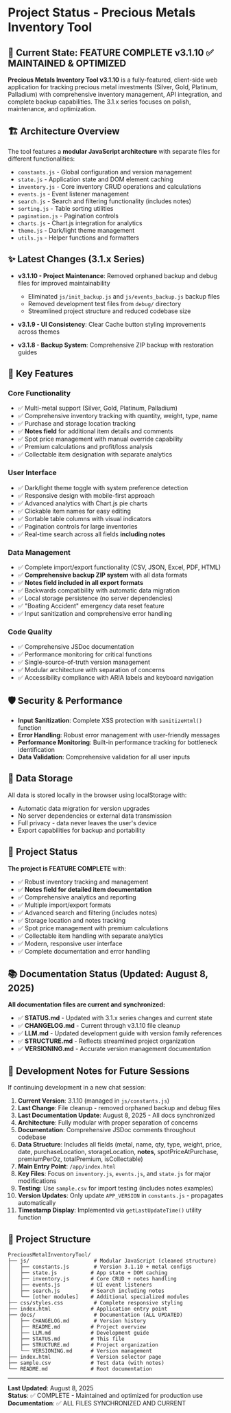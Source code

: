 # Project Status - Precious Metals Inventory Tool

## 🎯 Current State: **FEATURE COMPLETE v3.1.10** ✅ MAINTAINED & OPTIMIZED

**Precious Metals Inventory Tool v3.1.10** is a fully-featured, client-side web application for tracking precious metal investments (Silver, Gold, Platinum, Palladium) with comprehensive inventory management, API integration, and complete backup capabilities. The 3.1.x series focuses on polish, maintenance, and optimization.

## 🏗️ Architecture Overview

The tool features a **modular JavaScript architecture** with separate files for different functionalities:
- `constants.js` - Global configuration and version management
- `state.js` - Application state and DOM element caching
- `inventory.js` - Core inventory CRUD operations and calculations
- `events.js` - Event listener management
- `search.js` - Search and filtering functionality (includes notes)
- `sorting.js` - Table sorting utilities
- `pagination.js` - Pagination controls
- `charts.js` - Chart.js integration for analytics
- `theme.js` - Dark/light theme management
- `utils.js` - Helper functions and formatters

## ✨ Latest Changes (3.1.x Series)

- **v3.1.10 - Project Maintenance**: Removed orphaned backup and debug files for improved maintainability
  - Eliminated `js/init_backup.js` and `js/events_backup.js` backup files
  - Removed development test files from `debug/` directory
  - Streamlined project structure and reduced codebase size
  
- **v3.1.9 - UI Consistency**: Clear Cache button styling improvements across themes
- **v3.1.8 - Backup System**: Comprehensive ZIP backup with restoration guides

## 🚀 Key Features

### **Core Functionality**
- ✅ Multi-metal support (Silver, Gold, Platinum, Palladium)
- ✅ Comprehensive inventory tracking with quantity, weight, type, name
- ✅ Purchase and storage location tracking
- ✅ **Notes field** for additional item details and comments
- ✅ Spot price management with manual override capability
- ✅ Premium calculations and profit/loss analysis
- ✅ Collectable item designation with separate analytics

### **User Interface**
- ✅ Dark/light theme toggle with system preference detection
- ✅ Responsive design with mobile-first approach
- ✅ Advanced analytics with Chart.js pie charts
- ✅ Clickable item names for easy editing
- ✅ Sortable table columns with visual indicators
- ✅ Pagination controls for large inventories
- ✅ Real-time search across all fields **including notes**

### **Data Management**
- ✅ Complete import/export functionality (CSV, JSON, Excel, PDF, HTML)
- ✅ **Comprehensive backup ZIP system** with all data formats
- ✅ **Notes field included in all export formats**
- ✅ Backwards compatibility with automatic data migration
- ✅ Local storage persistence (no server dependencies)
- ✅ "Boating Accident" emergency data reset feature
- ✅ Input sanitization and comprehensive error handling

### **Code Quality**
- ✅ Comprehensive JSDoc documentation
- ✅ Performance monitoring for critical functions
- ✅ Single-source-of-truth version management
- ✅ Modular architecture with separation of concerns
- ✅ Accessibility compliance with ARIA labels and keyboard navigation

## 🛡️ Security & Performance

- **Input Sanitization**: Complete XSS protection with `sanitizeHtml()` function
- **Error Handling**: Robust error management with user-friendly messages
- **Performance Monitoring**: Built-in performance tracking for bottleneck identification
- **Data Validation**: Comprehensive validation for all user inputs

## 💾 Data Storage

All data is stored locally in the browser using localStorage with:
- Automatic data migration for version upgrades
- No server dependencies or external data transmission
- Full privacy - data never leaves the user's device
- Export capabilities for backup and portability

## 🎯 Project Status

**The project is FEATURE COMPLETE** with:
- ✅ Robust inventory tracking and management
- ✅ **Notes field for detailed item documentation**
- ✅ Comprehensive analytics and reporting
- ✅ Multiple import/export formats
- ✅ Advanced search and filtering (includes notes)
- ✅ Storage location and notes tracking
- ✅ Spot price management with premium calculations
- ✅ Collectable item handling with separate analytics
- ✅ Modern, responsive user interface
- ✅ Complete documentation and error handling

## 📚 Documentation Status (Updated: August 8, 2025)

**All documentation files are current and synchronized:**
- ✅ **STATUS.md** - Updated with 3.1.x series changes and current state
- ✅ **CHANGELOG.md** - Current through v3.1.10 file cleanup
- ✅ **LLM.md** - Updated development guide with version family references
- ✅ **STRUCTURE.md** - Reflects streamlined project organization
- ✅ **VERSIONING.md** - Accurate version management documentation

## 🔄 Development Notes for Future Sessions

If continuing development in a new chat session:

1. **Current Version**: 3.1.10 (managed in `js/constants.js`)
2. **Last Change**: File cleanup - removed orphaned backup and debug files
3. **Last Documentation Update**: August 8, 2025 - All docs synchronized
4. **Architecture**: Fully modular with proper separation of concerns
5. **Documentation**: Comprehensive JSDoc comments throughout codebase
6. **Data Structure**: Includes all fields (metal, name, qty, type, weight, price, date, purchaseLocation, storageLocation, **notes**, spotPriceAtPurchase, premiumPerOz, totalPremium, isCollectable)
7. **Main Entry Point**: `/app/index.html`
8. **Key Files**: Focus on `inventory.js`, `events.js`, and `state.js` for major modifications
9. **Testing**: Use `sample.csv` for import testing (includes notes examples)
10. **Version Updates**: Only update `APP_VERSION` in `constants.js` - propagates automatically
11. **Timestamp Display**: Implemented via `getLastUpdateTime()` utility function

## 📁 Project Structure

```
PreciousMetalInventoryTool/
├── js/                     # Modular JavaScript (cleaned structure)
│   ├── constants.js        # Version 3.1.10 + metal configs
│   ├── state.js           # App state + DOM caching
│   ├── inventory.js       # Core CRUD + notes handling
│   ├── events.js          # UI event listeners
│   ├── search.js          # Search including notes
│   └── [other modules]    # Additional specialized modules
├── css/styles.css          # Complete responsive styling
├── index.html             # Application entry point
├── docs/                   # Documentation (ALL UPDATED)
│   ├── CHANGELOG.md        # Version history
│   ├── README.md          # Project overview
│   ├── LLM.md             # Development guide
│   ├── STATUS.md          # This file
│   ├── STRUCTURE.md       # Project organization
│   └── VERSIONING.md      # Version management
├── index.html             # Version selector page
├── sample.csv             # Test data (with notes)
└── README.md              # Root documentation
```

---

**Last Updated**: August 8, 2025  
**Status**: ✅ COMPLETE - Maintained and optimized for production use  
**Documentation**: ✅ ALL FILES SYNCHRONIZED AND CURRENT